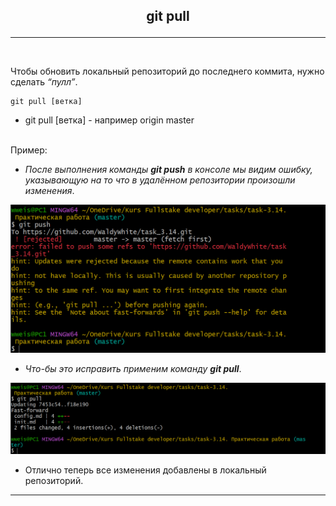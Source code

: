 ## <p style='text-align:center'>git pull</p>
---
<br>

Чтобы обновить локальный репозиторий до последнего коммита, нужно сделать *“пулл”*.

```bash=
git pull [ветка]
```
- git pull [ветка] - например origin master

<br>
Пример:

- _После выполнения команды **git push** в консоле мы видим ошибку, указывающую на то что в удалённом репозитории произошли изменения_.

![git push error](git.pull.error.PNG)

- _Что-бы это исправить применим команду **git pull**_.

![git pull](git.pull.PNG)

- Отлично теперь все изменения добавлены в локальный репозиторий.

---